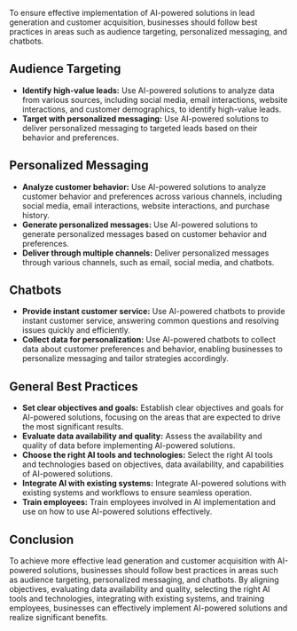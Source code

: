 

To ensure effective implementation of AI-powered solutions in lead generation and customer acquisition, businesses should follow best practices in areas such as audience targeting, personalized messaging, and chatbots.

Audience Targeting
------------------

* **Identify high-value leads:** Use AI-powered solutions to analyze data from various sources, including social media, email interactions, website interactions, and customer demographics, to identify high-value leads.
* **Target with personalized messaging:** Use AI-powered solutions to deliver personalized messaging to targeted leads based on their behavior and preferences.

Personalized Messaging
----------------------

* **Analyze customer behavior:** Use AI-powered solutions to analyze customer behavior and preferences across various channels, including social media, email interactions, website interactions, and purchase history.
* **Generate personalized messages:** Use AI-powered solutions to generate personalized messages based on customer behavior and preferences.
* **Deliver through multiple channels:** Deliver personalized messages through various channels, such as email, social media, and chatbots.

Chatbots
--------

* **Provide instant customer service:** Use AI-powered chatbots to provide instant customer service, answering common questions and resolving issues quickly and efficiently.
* **Collect data for personalization:** Use AI-powered chatbots to collect data about customer preferences and behavior, enabling businesses to personalize messaging and tailor strategies accordingly.

General Best Practices
----------------------

* **Set clear objectives and goals:** Establish clear objectives and goals for AI-powered solutions, focusing on the areas that are expected to drive the most significant results.
* **Evaluate data availability and quality:** Assess the availability and quality of data before implementing AI-powered solutions.
* **Choose the right AI tools and technologies:** Select the right AI tools and technologies based on objectives, data availability, and capabilities of AI-powered solutions.
* **Integrate AI with existing systems:** Integrate AI-powered solutions with existing systems and workflows to ensure seamless operation.
* **Train employees:** Train employees involved in AI implementation and use on how to use AI-powered solutions effectively.

Conclusion
----------

To achieve more effective lead generation and customer acquisition with AI-powered solutions, businesses should follow best practices in areas such as audience targeting, personalized messaging, and chatbots. By aligning objectives, evaluating data availability and quality, selecting the right AI tools and technologies, integrating with existing systems, and training employees, businesses can effectively implement AI-powered solutions and realize significant benefits.
